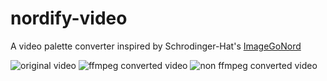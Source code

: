 # nordify-video

A video palette converter inspired by Schrodinger-Hat's [ImageGoNord](https://github.com/Schrodinger-Hat/ImageGoNord)

![original video](assets/original.gif)
![ffmpeg converted video](assets/ffmpeg.gif)
![non ffmpeg converted video](assets/no_ffmpeg.gif)
